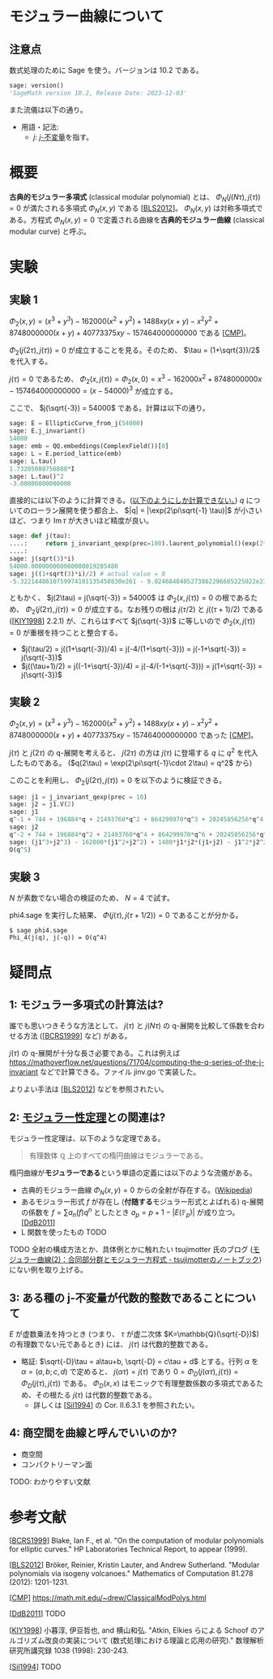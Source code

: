 # モジュラー曲線について


## 注意点
数式処理のために Sage を使う。バージョンは 10.2 である。
```python
sage: version()
'SageMath version 10.2, Release Date: 2023-12-03'
```

また流儀は以下の通り。
- 用語・記法:
  - $j$: [$j$-不変量](https://en.wikipedia.org/wiki/J-invariant)を指す。

# 概要
**古典的モジュラー多項式** (classical modular polynomial) とは、 $\Phi_N(j(N\tau), j(\tau)) = 0$ が満たされる多項式 $\Phi_N(x,y)$ である [[BLS2012]]。 $\Phi_N(x,y)$ は対称多項式である。方程式 $\Phi_N(x, y) = 0$ で定義される曲線を**古典的モジュラー曲線** (classical modular curve) と呼ぶ。

# 実験
## 実験 1
$\Phi_2(x, y) = (x^3 + y^3)  -162000(x^2+y^2) + 1488xy(x+y) - x^2y^2 + 8748000000(x+y) + 40773375xy - 157464000000000$ である [[CMP]]。

$\Phi_2(j(2\tau), j(\tau)) = 0$ が成立することを見る。そのため、 $\tau = (1+\sqrt{3})/2$ を代入する。

$j(\tau) = 0$ であるため、 $\Phi_2(x, j(\tau)) = \Phi_2(x, 0) = x^3 - 162000x^2 + 8748000000x - 157464000000000 = (x-54000)^3$ が成立する。

ここで、 $j(\sqrt{-3}) = 54000$ である。計算は以下の通り。
```python
sage: E = EllipticCurve_from_j(54000)
sage: E.j_invariant()
54000
sage: emb = QQ.embeddings(ComplexField())[0]
sage: L = E.period_lattice(emb)
sage: L.tau()
1.73205080756888*I
sage: L.tau()^2
-3.00000000000000
```

直接的には以下のように計算できる。([以下のようにしか計算できない。](https://ask.sagemath.org/question/61800/compute-the-equation-for-elliptic-curves-from-lattices/)) $q$ についてのローラン展開を使う都合上、 $|q| = |\exp(2\pi\sqrt{-1} \tau)|$ が小さいほど、つまり $\mathop{\mathrm{Im}} \tau$ が大きいほど精度が良い。
```python
sage: def j(tau):
....:     return j_invariant_qexp(prec=100).laurent_polynomial()(exp(2*pi*i * tau)).n(prec=100)
....: 
sage: j(sqrt(3)*i)
54000.000000000000000019205480
sage: j((1+sqrt(3)*i)/2) # actual value = 0
-5.3221448610759974101135450830e261 - 9.0246840405273862296685225022e230*I
```

ともかく、 $j(2\tau) = j(\sqrt{-3}) = 54000$ は $\Phi_2(x, j(\tau)) = 0$ の根であるため、 $\Phi_2(j(2\tau), j(\tau)) = 0$ が成立する。なお残りの根は $j(\tau/2)$ と $j((\tau+1)/2)$ である ([[KIY1998]] 2.2.1) が、これらはすべて $j(\sqrt{-3})$ に等しいので $\Phi_2(x, j(\tau)) = 0$ が重根を持つことと整合する。
- $j(\tau/2) = j((1+\sqrt{-3})/4) = j(-4/(1+\sqrt{-3})) = j(-1+\sqrt{-3}) = j(\sqrt{-3})$
- $j((\tau+1)/2) = j((-1+\sqrt{-3})/4) = j(-4/(-1+\sqrt{-3})) = j(1+\sqrt{-3}) = j(\sqrt{-3})$

## 実験 2
$\Phi_2(x, y) = (x^3 + y^3)  -162000(x^2+y^2) + 1488xy(x+y) - x^2y^2 + 8748000000(x+y) + 40773375xy - 157464000000000$ であった [[CMP]]。

$j(\tau)$ と $j(2\tau)$ の q-展開を考えると、 $j(2\tau)$ の方は $j(\tau)$ に登場する $q$ に $q^2$ を代入したものである。 ($q(2\tau) = \exp(2\pi\sqrt{-1}\cdot 2\tau) = q^2$ から)

このことを利用し、 $\Phi_2(j(2\tau), j(\tau)) = 0$ を以下のように検証できる。

```python
sage: j1 = j_invariant_qexp(prec = 10)
sage: j2 = j1.V(2)
sage: j1
q^-1 + 744 + 196884*q + 21493760*q^2 + 864299970*q^3 + 20245856256*q^4 + 333202640600*q^5 + 4252023300096*q^6 + 44656994071935*q^7 + 401490886656000*q^8 + 3176440229784420*q^9 + O(q^10)
sage: j2
q^-2 + 744 + 196884*q^2 + 21493760*q^4 + 864299970*q^6 + 20245856256*q^8 + 333202640600*q^10 + 4252023300096*q^12 + 44656994071935*q^14 + 401490886656000*q^16 + 3176440229784420*q^18 + O(q^20)
sage: (j1^3+j2^3) - 162000*(j1^2+j2^2) + 1488*j1*j2*(j1+j2) - j1^2*j2^2 + 8748000000*(j1+j2) + 40773375*j1*j2 - 157464000000000
O(q^5)
```

## 実験 3
$N$ が素数でない場合の検証のため、 $N=4$ で試す。

phi4.sage を実行した結果、 $\Phi(j(\tau), j(\tau+1/2)) = 0$ であることが分かる。

```
$ sage phi4.sage
Phi_4(j(q), j(-q)) = O(q^4)
```

# 疑問点
## 1: モジュラー多項式の計算法は?
誰でも思いつきそうな方法として、 $j(\tau)$ と $j(N\tau)$ の q-展開を比較して係数を合わせる方法 ([[BCRS1999]] など) がある。

$j(\tau)$ の q-展開が十分な長さ必要である。これは例えば https://mathoverflow.net/questions/71704/computing-the-q-series-of-the-j-invariant などで計算できる。ファイル jinv.go で実装した。

よりよい手法は [[BLS2012]] などを参照されたい。

## 2: [モジュラー性定理](https://ja.wikipedia.org/wiki/%E8%B0%B7%E5%B1%B1%E2%80%93%E5%BF%97%E6%9D%91%E4%BA%88%E6%83%B3)との関連は?

モジュラー性定理は、以下のような定理である。
> 有理数体 $\mathbb{Q}$ 上のすべての楕円曲線はモジュラーである。

楕円曲線が**モジュラーである**という単語の定義には以下のような流儀がある。
- 古典的モジュラー曲線 $\Phi_N(x, y) = 0$ からの全射が存在する。([Wikipedia](https://en.wikipedia.org/w/index.php?title=Modularity_theorem&oldid=1212586185))
- あるモジュラー形式 $f$ が存在し (**付随する**モジュラー形式とよばれる) q-展開の係数を $f = \sum a_n(f) q^n$ としたとき $a_p = p+1 - |E(\mathbb{F} _ p)|$ が成り立つ。[[DdB2011]]
- L 関数を使ったもの TODO

TODO
全射の構成方法とか、具体例とかに触れたい
tsujimotter 氏のブログ ([モジュラー曲線(2)：合同部分群とモジュラー方程式 - tsujimotterのノートブック](https://tsujimotter.hatenablog.com/entry/modular-curve-2)) にない例を取り上げる。

## 3: ある種の j-不変量が代数的整数であることについて
$E$ が虚数乗法を持つとき (つまり、 $\tau$ が虚二次体 $K=\mathbb{Q}(\sqrt{-D})$) の有理数でない元であるとき) には、 $j(\tau)$ は代数的整数である。
- 略証: $\sqrt{-D}\tau = a\tau+b, \sqrt{-D} = c\tau + d$ とする。行列 $\alpha$ を $\alpha = (a,b;c,d)$ で定めると、 $j(\alpha\tau) = j(\tau)$ であり $0 = \Phi_{D}(j(\alpha\tau), j(\tau)) = \Phi_{D}(j(\tau), j(\tau))$ である。 $\Phi_{D}(x, x)$ はモニックで有理整数係数の多項式であるため、その根たる $j(\tau)$ は代数的整数である。
  - 詳しくは [[Sil1994]] の Cor. II.6.3.1 を参照されたい。

## 4: 商空間を曲線と呼んでいいのか?
- 商空間
- コンパクトリーマン面

TODO: わかりやすい文献

# 参考文献
[[BCRS1999]] Blake, Ian F., et al. "On the computation of modular polynomials for elliptic curves." HP Laboratories Technical Report, to appear (1999).

[[BLS2012]] Bröker, Reinier, Kristin Lauter, and Andrew Sutherland. "Modular polynomials via isogeny volcanoes." Mathematics of Computation 81.278 (2012): 1201-1231.

[[CMP]] https://math.mit.edu/~drew/ClassicalModPolys.html

[[DdB2011]] TODO

[[KIY1998]] 小暮淳, 伊豆哲也, and 横山和弘. "Atkin, Elkies らによる Schoof のアルゴリズム改良の実装について (数式処理における理論と応用の研究)." 数理解析研究所講究録 1038 (1998): 230-243.

[[Sil1994]] TODO

[BLS2012]: https://arxiv.org/abs/1001.0402

[CMP]: https://math.mit.edu/~drew/ClassicalModPolys.html

[KIY1998]: https://repository.kulib.kyoto-u.ac.jp/dspace/bitstream/2433/61961/1/1038-33.pdf

[Sil1994]: https://link.springer.com/book/10.1007/978-1-4612-0851-8

[a]: https://math.mit.edu/classes/18.783/2017/LectureNotes25.pdf

[DdB2011]: https://www.universiteitleiden.nl/binaries/content/assets/science/mi/scripties/dobbendebruynbach.pdf

[BCRS1999]: https://www.math.uwaterloo.ca/~mrubinst/publications/phi.pdf
